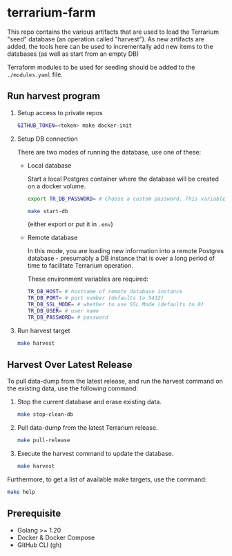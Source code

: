 # terrarium-farm

This repo contains the various artifacts that are used to load the Terrarium "seed" database (an operation called "harvest"). As new artifacts are added, the tools here can be used to incrementally add new items to the databases (as well as start from an empty DB)

Terraform modules to be used for seeding should be added to the `./modules.yaml` file.

## Run harvest program

1. Setup access to private repos

    ```sh
    GITHUB_TOKEN=<token> make docker-init
    ```

2. Setup DB connection

   There are two modes of running the database, use one of these:

    - Local database

        Start a local Postgres container where the database will be created on a docker volume.

        ```sh
        export TR_DB_PASSWORD= # Choose a custom password. This variable is used by docker-compose to set password in postgres local server and is used in API to connect to the database

        make start-db
        ```

        (either export or put it in `.env`)

    - Remote database

        In this mode, you are loading new information into a remote Postgres database - presumably a DB instance that is over a long period of time to facilitate Terrarium operation.

        These environment variables are required:

        ```sh
        TR_DB_HOST= # hostname of remote database instance
        TR_DB_PORT= # port number (defaults to 5432)
        TR_DB_SSL_MODE= # whether to use SSL Mode (defaults to 0)
        TR_DB_USER= # user name
        TR_DB_PASSWORD= # password
        ```

3. Run harvest target

    ```sh
    make harvest
    ```

## Harvest Over Latest Release

To pull data-dump from the latest release, and run the harvest command on the existing data, use the following command:

1. Stop the current database and erase existing data.

    ```sh
    make stop-clean-db
    ```

2. Pull data-dump from the latest Terrarium release.

    ```sh
    make pull-release
    ```

3. Execute the harvest command to update the database.

    ```sh
    make harvest
    ```

Furthermore, to get a list of available make targets, use the command:

```sh
make help
```

## Prerequisite

- Golang >= 1.20
- Docker & Docker Compose
- GitHub CLI (gh)

